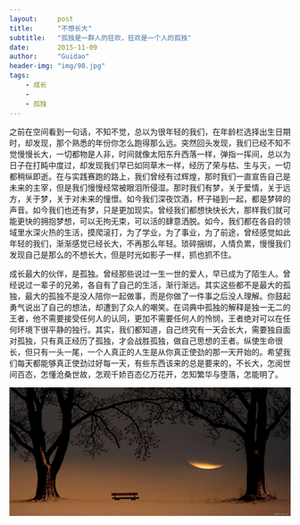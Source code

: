 ```yaml
---
layout:     post
title:      "不想长大"
subtitle:   "孤独是一群人的狂欢，狂欢是一个人的孤独"
date:       2015-11-09
author:     "Guidao"
header-img: "img/90.jpg"
tags:
    - 成长
    - 
    - 孤独
---
```


之前在空间看到一句话，不知不觉，总以为很年轻的我们，在年龄栏选择出生日期时，却发现，那个熟悉的年份你怎么跑得那么远。突然回头发现，我们已经不知不觉慢慢长大，一切都物是人非，时间就像太阳东升西落一样，弹指一挥间，总以为日子在打盹中度过，却发现我们早已如同草木一样，经历了荣与枯、生与灭，一切都稍纵即逝。在与实践赛跑的路上，我们曾经有过辉煌，那时我们一直宣告自己是未来的主宰，但是我们慢慢经常被眼泪所侵湿。那时我们有梦，关于爱情，关于远方，关于梦，关于对未来的憧憬。如今我们深夜饮酒，杯子碰到一起，都是梦碎的声音。如今我们也还有梦，只是更加现实。曾经我们都想快快长大，那样我们就可能更快的拥抱梦想，可以无拘无束，可以活的肆意洒脱。如今，我们都在各自的领域里水深火热的生活，摸爬滚打，为了学业，为了事业，为了前途，曾经感觉如此年轻的我们，渐渐感觉已经长大，不再那么年轻。琐碎捆绑，人情负累，慢慢我们发现自己是那么的不想长大，但是时光如影子一样，抓也抓不住。

成长最大的伙伴，是孤独。曾经那些说过一生一世的爱人，早已成为了陌生人。曾经说过一辈子的兄弟，各自有了自己的生活，渐行渐远。其实这些都不是最大的孤独，最大的孤独不是没人陪你一起做事，而是你做了一件事之后没人理解。你鼓起勇气说出了自己的想法，却遭到了众人的嘲笑。在词典中孤独的解释是独一无二的王者，他不需要接受任何人的认同，更加不需要任何人的怜悯，王者绝对可以在任何环境下很平静的独行。其实，我们都知道，自己终究有一天会长大，需要独自面对孤独，只有真正经历了孤独，才会战胜孤独，做自己思想的王者。纵使生命很长，但只有一头一尾，一个人真正的人生是从你真正使劲的那一天开始的。希望我们每天都能够真正使劲过好每一天，有些东西该来的总是要来的，不长大，怎阅世间百态，怎懂沧桑世故，怎观千娇百态亿万花开，怎知繁华与堕落，怎能明了。


![img](/img/post-lonely.jpg)